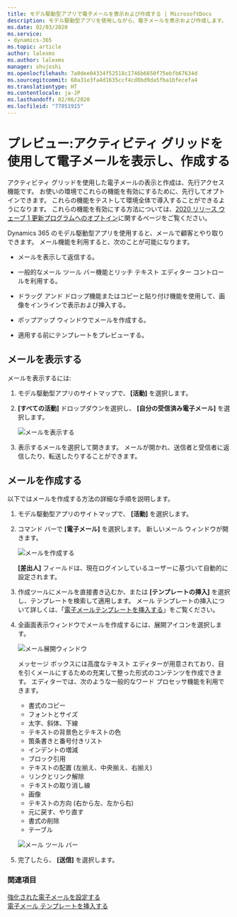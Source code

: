 ```yaml
---
title: モデル駆動型アプリで電子メールを表示および作成する | MicrosoftDocs
description: モデル駆動型アプリを使用しながら、電子メールを表示および作成します。
ms.date: 02/03/2020
ms.service:
- dynamics-365
ms.topic: article
author: lalexms
ms.author: lalexms
manager: shujoshi
ms.openlocfilehash: 7a0dee04334f52518c1746b6650f75ebfb67634d
ms.sourcegitcommit: 68a31e3fa4d1635ccf4cd8bd9da5fba1bfecefa4
ms.translationtype: HT
ms.contentlocale: ja-JP
ms.lasthandoff: 02/06/2020
ms.locfileid: "77051915"
---
```

# <a name="preview-view-and-create-email-through-the-activities-grid"></a>プレビュー:アクティビティ グリッドを使用して電子メールを表示し、作成する

アクティビティ グリッドを使用した電子メールの表示と作成は、先行アクセス機能です。 お使いの環境でこれらの機能を有効にするために、先行してオプトインできます。 これらの機能をテストして環境全体で導入することができるようになります。 これらの機能を有効にする方法については、[2020 リリース ウェーブ 1 更新プログラムへのオプトイン](https://docs.microsoft.com/power-platform/admin/opt-in-early-access-updates)に関するページをご覧ください。

Dynamics 365 のモデル駆動型アプリを使用すると、メールで顧客とやり取りできます。 メール機能を利用すると、次のことが可能になります。

- メールを表示して返信する。 

- 一般的なメール ツール バー機能とリッチ テキスト エディター コントロールを利用する。 

- ドラッグ アンド ドロップ機能またはコピーと貼り付け機能を使用して、画像をインラインで表示および挿入する。 

- ポップアップ ウィンドウでメールを作成する。  

- 適用する前にテンプレートをプレビューする。 



## <a name="view-your-email"></a>メールを表示する

メールを表示するには:

1. モデル駆動型アプリのサイトマップで、 **[活動]** を選択します。 

2. **[すべての活動]** ドロップダウンを選択し、 **[自分の受信済み電子メール]** を選択します。

    ![メールを表示する](media/view-email.png "受け取ったメールを表示する")

3. 表示するメールを選択して開きます。 メールが開かれ、送信者と受信者に返信したり、転送したりすることができます。

## <a name="create-email"></a>メールを作成する

以下ではメールを作成する方法の詳細な手順を説明します。

1. モデル駆動型アプリのサイトマップで、 **[活動]** を選択します。

2. コマンド バーで **[電子メール]** を選択します。 新しいメール ウィンドウが開きます。

    ![メールを作成する](media/create-email.png "新しいメールを作成する")

    **[差出人]** フィールドは、現在ログインしているユーザーに基づいて自動的に設定されます。

3. 作成ツールにメールを直接書き込むか、または **[テンプレートの挿入]** を選択し、テンプレートを検索して適用します。 メール テンプレートの挿入について詳しくは、「[電子メールテンプレートを挿入する](insert-email-template.md)」をご覧ください。

4. 全画面表示ウィンドウでメールを作成するには、展開アイコンを選択します。

    ![メール展開ウィンドウ](media/email-expand-window.png "メール ウィンドウを展開する")

    メッセージ ボックスには高度なテキスト エディターが用意されており、目を引くメールにするための充実して整った形式のコンテンツを作成できます。 エディターでは、次のような一般的なワード プロセッサ機能を利用できます。 

    - 書式のコピー
    - フォントとサイズ
    - 太字、斜体、下線
    - テキストの背景色とテキストの色
    - 箇条書きと番号付きリスト
    - インデントの増減
    - ブロック引用
    - テキストの配置 (左揃え、中央揃え、右揃え)
    - リンクとリンク解除
    - テキストの取り消し線
    - 画像
    - テキストの方向 (右から左、左から右)
    - 元に戻す、やり直す
    - 書式の削除
    - テーブル

    ![メール ツール バー](media/email-toolbar.png "リッチ テキスト エディター機能を使用する")

5. 完了したら、 **[送信]** を選択します。


### <a name="see-also"></a>関連項目

[強化された電子メールを設定する](https://docs.microsoft.com/power-platform/admin/system-settings-dialog-box-email-tab)<br>
[電子メール テンプレートを挿入する](insert-email-template.md)
